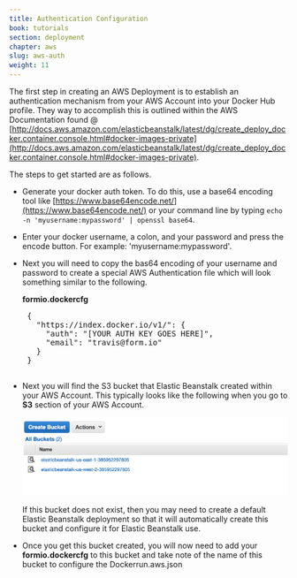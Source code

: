 ```yaml
---
title: Authentication Configuration
book: tutorials
section: deployment
chapter: aws
slug: aws-auth
weight: 11
---
```

The first step in creating an AWS Deployment is to establish an authentication mechanism from your AWS Account into your Docker Hub profile.
They way to accomplish this is outlined within the AWS Documentation found @ [http://docs.aws.amazon.com/elasticbeanstalk/latest/dg/create_deploy_docker.container.console.html#docker-images-private](http://docs.aws.amazon.com/elasticbeanstalk/latest/dg/create_deploy_docker.container.console.html#docker-images-private).

The steps to get started are as follows.

 - Generate your docker auth token. To do this, use a base64 encoding tool like [https://www.base64encode.net/](https://www.base64encode.net/) or your command line by typing ```echo -n 'myusername:mypassword' | openssl base64```.

 - Enter your docker username, a colon, and your password and press the encode button. For example: 'myusername:mypassword'.

 - Next you will need to copy the bas64 encoding of your username and password to create a special AWS Authentication file which will look something similar to the following.

    **formio.dockercfg**
    <pre>
    {
      "https://index.docker.io/v1/": {
        "auth": "[YOUR AUTH KEY GOES HERE]",
        "email": "travis@form.io"
      }
    }
    </pre>

 - Next you will find the S3 bucket that Elastic Beanstalk created within your AWS Account. This typically looks like the following when you go to **S3** section of your AWS Account.

    <img src="/assets/img/developer/deployments/aws/elasticbeanstalks3.png" style="width:600px" />

    If this bucket does not exist, then you may need to create a default Elastic Beanstalk deployment so that it will automatically create this bucket and configure it for Elastic Beanstalk use.

 - Once you get this bucket created, you will now need to add your **formio.dockercfg** to this bucket and take note of the name of this bucket to configure the Dockerrun.aws.json